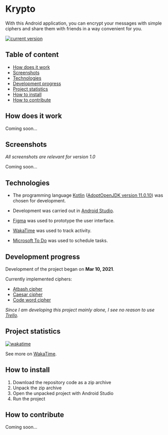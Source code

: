 # Krypto

With this Android application, you can encrypt your messages with simple ciphers and share them with friends in a way convenient for you.

[![current version](https://img.shields.io/badge/current_version-1.0-green)](#Krypto)

## Table of content

- [How does it work](#How-does-it-work)
- [Screenshots](#Screenshots)
- [Technologies](#Technologies)
- [Development progress](#Development-progress)
- [Project statistics](#Project-statistics)
- [How to install](#How-to-install)
- [How to contribute](#How-to-contribute)

## How does it work

Coming soon...

## Screenshots

*All screenshots are relevant for version 1.0*

Coming soon...

## Technologies

- The programming language [Kotlin](https://kotlinlang.org/) ([AdoptOpenJDK version 11.0.10](https://adoptopenjdk.net/)) was chosen for development.

- Development was carried out in [Android Studio](https://developer.android.com/studio/).

- [Figma](https://www.figma.com/) was used to prototype the user interface.

- [WakaTime](https://wakatime.com/) was used to track activity.

- [Microsoft To Do](https://todo.microsoft.com/tasks/) was used to schedule tasks.

## Development progress

Development of the project began on **Mar 10, 2021**.

Currently implemented ciphers:

- [Atbash cipher](https://github.com/VitasSalvantes/Simple-Examples#atbashcipher)
- [Caesar cipher](https://github.com/VitasSalvantes/Simple-Examples#caesarcipher)
- [Code word cipher](https://github.com/VitasSalvantes/Simple-Examples#codewordcipher)

*Since I am developing this project mainly alone, I see no reason to use [Trello](https://trello.com/).*

## Project statistics

[![wakatime](https://wakatime.com/badge/github/VitasSalvantes/Krypto.svg)](https://wakatime.com/badge/github/VitasSalvantes/Krypto)

See more
on [WakaTime](https://wakatime.com/@VitasSalvantes/projects/xemqmsfaet).

## How to install

1. Download the repository code as a zip archive
2. Unpack the zip archive
3. Open the unpacked project with Android Studio
4. Run the project

## How to contribute

Coming soon...
